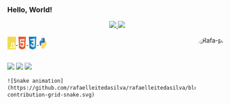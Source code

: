 ### Hello, World!

<div align="center">
  <a href="https://github.com/rafaelleitedasilva">
  <img height="150em" src="https://github-readme-stats.vercel.app/api?username=rafaelleitedasilva&show_icons=true&theme=tokyonight&include_all_commits=true&count_private=true"/>
  <img height="150em" src="https://github-readme-stats.vercel.app/api/top-langs/?username=rafaelleitedasilva&layout=compact&langs_count=7&theme=tokyonight"/>
</div>
  
  <div style="display: inline_block" margin="auto"><br>
  <img align="center" alt="Rafael-Js" height="30" width="20" src="https://raw.githubusercontent.com/devicons/devicon/master/icons/javascript/javascript-plain.svg">
   
  <img align="center" alt="Rafael-HTML" height="30" width="20" src="https://raw.githubusercontent.com/devicons/devicon/master/icons/html5/html5-original.svg">
   
  <img align="center"  alt="Rafael-CSS" height="30" width="20" src="https://raw.githubusercontent.com/devicons/devicon/master/icons/css3/css3-original.svg">
    
  <img align="center" alt="Rafael-Python" height="30" width="20" src="https://raw.githubusercontent.com/devicons/devicon/master/icons/python/python-original.svg">
  <img align="right" alt="Rafa-pic" height="150" style="border-radius:50px;" src="https://media.discordapp.net/attachments/944560303067242519/944568302624186368/ezgif.com-gif-maker.gif?width=563&height=563">
  </div>
  
  ##
  
  
  <div>
  <a href="https://www.instagram.com/1car0_/" target="_blank"><img src="https://img.shields.io/badge/-Instagram-%23E4405F?style=for-the-badge&logo=instagram&logoColor=white" target="_blank"></a>
 <a href="mailto:rafael.leite.14@hotmail.com" target="_blank"><img src="https://img.shields.io/badge/Microsoft_Outlook-0078D4?style=for-the-badge&logo=microsoft-outlook&logoColor=white" target="_blank"></a> 
  <a href="https://www.linkedin.com/in/rafael-leite-da-silva-10654a222/" target="_blank"><img src="https://img.shields.io/badge/-LinkedIn-%230077B5?style=for-the-badge&logo=linkedin&logoColor=white" target="_blank"><a/>
    
    ![Snake animation](https://github.com/rafaelleitedasilva/rafaelleitedasilva/blob/output/github-contribution-grid-snake.svg)
       
  </div>
